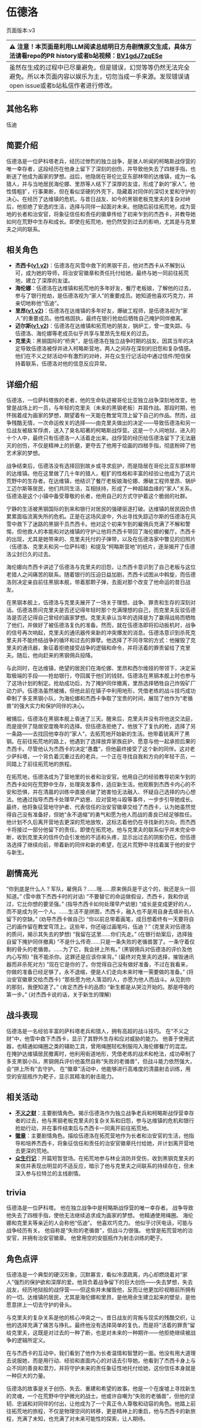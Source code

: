 # 伍德洛
页面版本:v3
 

| :warning: 注意！本页面是利用LLM阅读总结明日方舟剧情原文生成，具体方法请看repo的PR history或者b站视频：[BV1gdJ7zqESe](https://www.bilibili.com/video/BV1gdJ7zqESe/)         |
|:----------------------------|
| 虽然在生成的过程中已尽量避免，但是错误，幻觉等等仍然无法完全避免。所以本页面内容以娱乐为主，切勿当成一手来源。发现错误请open issue或者b站私信作者进行修改。|



## 其他名称
伍迪
## 简要介绍
伍德洛是一位萨科塔老兵，经历过惨烈的独立战争，是骇人听闻的柯略斯战俘营的唯一幸存者，这段经历在他身上留下了深刻的创伤，并导致他失去了四根手指，也断送了他成为画家的梦想。战后，他隐居在哥伦比亚东部林带的达维镇，成为一名猎人，并与当地居民海伦娜、里昂等人结下了深厚的友谊，形成了新的“家人”。他性情粗犷，行事果断，但在看似坚硬的外壳下，隐藏着对同伴的深切关爱和守护的决心。在经历了达维镇的危机，与昔日战友、如今的黑钢老板克里夫的复杂对峙后，他拒绝了安逸的生活，选择与同伴一起面对未来。他随后前往拓荒地，成为营地的长者和治安官，将象征信任和责任的徽章传给了初来乍到的杰西卡，并教导她如何在荒野中生存和成长。即使在拓荒地，他仍然受到过去的影响，尤其是与克里夫之间的联系。
## 相关角色
-   **杰西卡([v1](../chars/char_235_jesica.md),[v2](char_235_jesica.md))**：伍德洛在风雪中救下的黑钢干员，他对杰西卡从不解到认可，成为她的导师，将治安官徽章和责任托付给她，最终与她一同前往拓荒地，建立了深厚的友谊。
-   **海伦娜**：伍德洛在达维镇和拓荒地的多年好友，餐厅老板娘，了解他的过去，参与了银行抢劫，是伍德洛视为“家人”的重要成员。她知道他喜欢巧克力，并亲切地称他“伍迪”。
-   **里昂([v1](../chars/extended_char_li_ang.md),[v2](extended_char_li_ang.md))**：伍德洛在达维镇的多年好友，爆破工程师，是伍德洛视为“家人”的重要成员。他性格固执，最终在银行抢劫后牺牲自己掩护同伴撤离。
-   **迈尔斯([v1](../chars/extended_char_mai_er_si.md),[v2](extended_char_mai_er_si.md))**：伍德洛在达维镇和拓荒地的朋友，锅炉工，曾一度失踪。与伍德洛、海伦娜等老成员似乎共享与里昂先生相关的过去。
-   **克里夫**：黑钢国际的“桥夹”，是伍德洛在独立战争时期的战友。因其当年的决定导致伍德洛被俘并进入柯略斯营地，两人之间存在深刻的旧怨和复杂情感。他们在不义之财活动中有激烈的对峙，并在众生行记活动中通过信件/短信保持着联系，伍德洛对他的信息反应异常。
## 详细介绍
伍德洛，一位萨科塔族的老者，他的生命轨迹被哥伦比亚独立战争深刻地改变。他曾是战场上的一员，与年轻的克里夫（未来的黑钢老板）并肩作战。那段时期，他怀揣着成为画家的梦想，期望着有一天能在教堂穹顶上留下自己的作品。然而，战争残酷无情，一次命运攸关的选择——由克里夫做出的决定——导致伍德洛和另一位战友被敌军俘虏，送入了臭名昭著的柯略斯战俘营。这是一个人间地狱，进入的十个人中，最终只有伍德洛一人活着走出来。战俘营的经历给伍德洛留下了无法磨灭的创伤，不仅是精神上的折磨，更夺去了他用于绘画的四根手指，彻底粉碎了他艺术家的梦想。

战争结束后，伍德洛没有选择回到故乡或寻求庇护，而是隐居在哥伦比亚东部林带的达维镇。他在这里做了几十年的猎人，粗犷的性格和丰富的经验让他成为了这片荒野中的生存者。在达维镇，他结识了餐厅老板娘海伦娜、爆破工程师里昂、锅炉工迈尔斯等居民，他们共同生活，互相扶持，形成了一种超越血缘的“家人”关系。伍德洛是这个小镇中备受尊敬的长者，他用自己的方式守护着这个脆弱的社群。

宁静的生活被黑钢国际的到来和银行对居民的强硬驱逐打破。达维镇的居民因负债累累面临流离失所的危机。正是在这场风波中，外出寻找失踪迈尔斯的伍德洛在风雪中救下了迷路的黑钢干员杰西卡。他对这个初来乍到的雇佣兵充满了不解和警惕，但他救人的本能和对达维镇的守护让他将杰西卡带回了海伦娜的餐厅。杰西卡的出现，尤其是她带来的、克里夫托付的子弹带，以及在伍德洛家中瞥见的旧照片（伍德洛、克里夫和另一位萨科塔）和提及“柯略斯营地”的纸片，逐渐揭开了伍德洛尘封已久的过去。

海伦娜向杰西卡讲述了伍德洛与克里夫的旧怨，让杰西卡意识到了自己老板与这位老猎人之间痛苦的联系。随着银行的压迫日益加剧，杰西卡试图从中斡旋，而伍德洛则决定亲自前往黑钢本舰，带着那颗子弹，去面对那个改变了他命运的昔日战友。

在黑钢本舰上，伍德洛与克里夫展开了一场关于理想、战争、罪责和生存的深刻对话。伍德洛质问克里夫是否还记得年轻时那个充满理想的自己，而克里夫反驳伍德洛是否还记得自己曾经的画家梦想。克里夫承认当年的选择是为了赢得战局而牺牲了他们，并做好了被伍德洛复仇的准备。然而，就在伍德洛即将扣动扳机时，战争的信号再次响起，克里夫的通讯器传来新的冲突爆发的消息。伍德洛意识到杀死克里夫并不能终结战争的循环和过去的罪孽。他选择了不同寻常的方式：他摧毁了克里夫的通讯器，象征着拒绝接受战争的逻辑和命令，并将活着的罪责留给了克里夫。随后，他向赶来的黑钢佣兵投降。

与此同时，在达维镇，绝望的居民们在海伦娜、里昂和西尔维娅的带领下，决定采取极端的手段——抢劫银行，夺回属于他们的钱财。伍德洛在黑钢本舰上时也参与了这场计划的制定。抢劫成功后，为了掩护同伴撤离，里昂选择牺牲自己炸毁矿厂动力炉。伍德洛虽然被捕，但他此前在镇子中利用地形，凭借老练的战斗技巧成功牵制了多支黑钢小队，为海伦娜和杰西卡争取了宝贵的时间，展现了他作为“老循兽”的强大实力和保护同伴的决心。

被捕后，伍德洛在黑钢本舰上昏迷了三天。醒来后，克里夫并没有将他送交法庭，而是提供了隐居安度晚年的选择。但伍德洛拒绝了。他放下了复仇的枪，选择了另一条路——去找回他幸存的“家人”，去拓荒地开始新的生活。他带着铳离开了黑钢。在前往拓荒地的路上，他遇到了选择放弃家族庇护、愿意与他一起承担后果的杰西卡。尽管他认为杰西卡的决定“愚蠢”，但他最终接受了这个新的同伴。这对老少萨科塔，一个背负着沉重过去的老兵，一个正在寻找自我和方向的年轻干员，一同踏上了前往拓荒地的旅程。

在拓荒地，伍德洛成为了营地里的长者和治安官。他用自己的经验教导初来乍到的杰西卡如何在荒野中生存，处理突发事件，适应新生活。他观察到杰西卡内心的不安和恐惧，并在清晨的训练中直接点破了她害怕无法融入、怀疑自己选择的内心想法。他通过指导杰西卡处理早产幼崽、应对营地斗殴等事件，一步步引导她成长。最终，他将象征营地守护者、代表信任的治安官徽章交给了杰西卡，认为她虽然觉得自己没有准备好，但她“永不退缩”的勇气和愿为他人而战的善良已经足够胜任。他计划不久后离开营地去更深的荒地放牧，这标志着他仍在寻找新的方向，而杰西卡将接过一部分他留下的责任。即使在拓荒地，他与克里夫的联系似乎并未完全中断，收到克里夫的信件仍会引发他的不适和头疼，显示出过去的阴影仍在。但伍德洛选择了继续向前，带着新的同伴和新的希望，在这片荒野中寻找着属于他的安宁与新生。
## 剧情高光
“你到底是什么人？军队，雇佣兵？……哦......原来佣兵是干这个的，我还是头一回知道。” (雪中救下杰西卡时的对话)
“不要替它的命运做假设，杰西卡，我和你说过，它比你想的要坚强。” (指导杰西卡如何处理早产幼崽)
“成长是变成更好的人，而不是成为另一个人。......生活不是拼图，杰西卡，融入也不是用自身去填补别人留下的空缺。” (劝导杰西卡做自己)
“你以前总带着画笔，成日想着终有一天要将自己的画作留在教堂穹顶上。这些年，你还碰过画笔吗，伍迪？” (克里夫对伍德洛的质问，揭示其失去的梦想)
“我留在这里......你们先走。” (在银行劫案后，选择独自留下掩护同伴撤离)
“不是什么传奇......只是一条失败的老循兽罢了。一条守着仅剩的骨头的老循兽。......为了它，我会拼上所有。” (黑钢佣兵对伍德洛的评价及他内心写照)
“我不能杀你。这罪还是应该你来背。” (最终对克里夫的选择，摧毁通讯器而非杀死对方)
“现在它是你的了。你觉得自己没有做好准备，不过在我看来，你做的准备已经足够了。永不退缩，便是人们走向未来时唯一需要做的准备。” (将治安官徽章交给杰西卡)
“那些愿为他人落泪的人，亦愿为他人而战斗。从见到你的那刻，我便知道了。” (肯定杰西卡的品质)
“新生都是从哭泣开始的。那是呼吸的第一步。” (对杰西卡说的话，关于新生的理解)
## 战斗表现
伍德洛是一名经验丰富的萨科塔老兵和猎人，拥有高超的战斗技巧。
在“不义之财”中，他雪中救下杰西卡，显示了其野外生存和应对威胁的能力。
他善于使用武器，也精通如绳圈之类的辅助工具，曾用绳圈轻松制服闯入海伦娜餐厅的混混。
在掩护达维镇居民撤离时，他利用街道地形，凭借老练的战术和枪法，成功牵制了多支黑钢小队，黑钢佣兵评价他虽然自称“失败的老循兽”，但战斗能力依然强大，会“拼上所有”去守护。
在“徽章”活动中，他能够进行高难度的清晨射击训练，用空的安瓿瓶作为靶子，显示其精准的射击能力。
## 相关活动
-   **[不义之财](../stories/act28side.md)**：主要剧情角色。揭示伍德洛作为独立战争老兵和柯略斯战俘营幸存者的过去，他与黑钢老板克里夫的复杂关系和旧怨，参与达维镇的危机和银行抢劫行动，并在事件结束后与杰西卡一同离开前往拓荒地。
-   **[徽章](../stories/story_jesca2_set_1.md)**：主要剧情角色。描绘伍德洛在拓荒营地作为长者和治安官的生活，他指导和培养杰西卡，将象征信任和责任的治安官徽章托付给她，并计划离开营地去更深的荒地。
-   **[众生行记](../stories/act42side.md)**：开篇短暂登场。在拓荒地参与林业消防并受伤，收到黑钢克里夫的来信并表现出明显的不适反应，暗示了他与克里夫之间联系的持续存在，但未深入参与拉特兰的主线剧情。
## trivia
伍德洛是一位萨科塔。
他在独立战争中是柯略斯战俘营的唯一幸存者。
战争导致他失去了四根手指，使他无法继续追求成为画家的梦想。
他精通使用绳圈。
海伦娜和克里夫等亲近的人会称他“伍迪”。
他喜欢巧克力。
他似乎讨厌电话，可能与战争经历有关。
他自称是“失败的老循兽”，但战斗力很强。
他曾是拓荒营地的治安官，并拥有治安官徽章。
他曾用空的安瓿瓶作为射击训练的靶子。
## 角色点评
伍德洛是一个典型的硬汉形象，沉默寡言，看似冷漠疏离，内心却燃烧着对“家人”强烈的保护欲和深厚的爱。他背负着战争留下的巨大创伤——失去梦想，失去战友，经历地狱般的战俘营——但这些并未摧毁他，反而让他更加珍视眼前所拥有的一切。达维镇的居民，尤其是海伦娜和里昂，是他用余生建立起来的壁垒，是他愿意拼上一切去守护的骨头。

与克里夫的复杂关系是他的核心冲突之一。昔日战友的背叛与现实的残酷交织，让他的选择充满了痛苦与挣扎。最终他没有选择简单的复仇，而是将“活着的罪责”留给克里夫，这既是对过去的一种了断，也是对未来的一种期许——他拒绝继续被战争的逻辑所定义。

在与杰西卡的互动中，我们看到了他作为长者温情和智慧的一面。他没有用大道理去说服她，而是用行动、经验和直面内心的对话去引导她。他看到了杰西卡身上与众不同的善良和潜力，并将守护未来的责任象征性地托付给她，这份信任本身就是一种巨大的力量。

伍德洛的故事是关于创伤、失去、重建和希望的故事。他是一个在废墟上寻找新生的灵魂，一个在荒野中守护微光的战士。他或许自嘲为“失败的老循兽”，但他的坚韧、忠诚和对同伴的付出，让他成为了一个真正令人尊敬和动容的角色。他踏上前往拓荒地的旅程，不仅是物理空间的转移，更是精神上的重启，他与杰西卡的新旅程，充满了未知，也充满了对未来可能性的探索，让人期待。